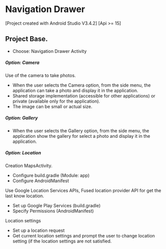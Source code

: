 # Navigation Drawer

[Project created with Android Studio V3.4.2] [Api >= 15]

## Project Base.
* Choose: Navigation Drawer Activity

##### Option: Camera
Use of the camera to take photos.
* When the user selects the Camera option, from the side menu, the application can take a photo and display it in the application.
* Shared storage implementation (accessible for other applications) or private (available only for the application).
* The image can be small or actual size.

##### Option: Gallery
* When the user selects the Gallery option, from the side menu, the application show the gallery for select a photo and display it in the application.

##### Option: Location
Creation MapsActivity.
* Configure build.gradle (Module: app)
* Configure AndroidManifest

Use Google Location Services APIs, Fused location provider API for get the last know location.
* Set up Google Play Services (build.gradle)
* Specify Permissions (AndroidManifest)

Location settings
* Set up a location request
* Get current location settings and prompt the user to change location setting (if the location settings are not satisfied.